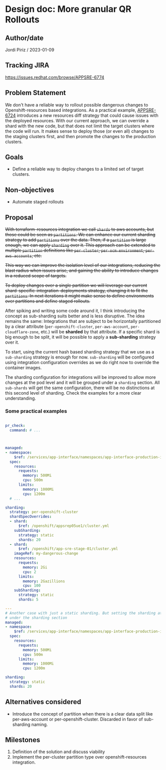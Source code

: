 # Design doc: More granular QR Rollouts

## Author/date

Jordi Piriz / 2023-01-09

## Tracking JIRA

https://issues.redhat.com/browse/APPSRE-6774

## Problem Statement

We don't have a reliable way to rollout possible dangerous changes to Openshift-resources based integrations.
As a practical example, [APPSRE-6724](https://issues.redhat.com/browse/APPSRE-6724) introduces a new resources diff strategy that could cause issues with the deployed resources. With our current approach, we can override a shard with the new code, but that does not limit the target clusters where the code will run. It makes sense to deploy those (or even all) changes to the staging clusters first, and then promote the changes to the production clusters.

## Goals

- Define a reliable way to deploy changes to a limited set of target clusters.

## Non-objectives

- Automate staged rollouts

## Proposal

~~With terraform-resources integration we call `shards` to aws accounts, but those could be seen as `partitions`. We can enhance our current sharding strategy to add `partitions` over the data. Then, if a `partition` is large enough, we can apply `sharding` over it. This approach can be extended to multiple `partition` definitions like `per-cluster`, `per-ocm-environment`, `per-aws-accounts`, etc.~~

~~This way we can improve the isolation level of our integrations, reducing the blast radius when issues arise, and gaining the ability to introduce changes in a reduced scope of targets.~~

~~To deploy changes over a single partition we will leverage our current shard-specific-integration-deployments strategy, changing it to fit the `partitions`. In next iterations it might make sense to define environments over partitions and define staged rollouts.~~

After spiking and writing some code around it, I think introducing the concept as sub-sharding suits better and is less disruptive. The idea remains the same: Integrations that are subject to be horizontally partitioned by a clear attribute (`per-openshift-cluster`, `per-aws-account`, `per-cloudflare-zone`, etc.) will be **sharded** by that attribute. If a specific shard is big enough to be split, it will be possible to apply a **sub-sharding** strategy over it.

To start, using the current hash based sharding strategy that we use as a `sub-sharding` strategy is enough for now. `sub-sharding` will be configured using integration configuration overrides as we do right now to override the container images.

The sharding configuration for integrations will be improved to allow more changes at the pod level and it will be grouped under a `sharding` section. All `sub-shards` will get the same configuration, there will be no distinctions at this second level of sharding. Check the examples for a more clear understanding.

### Some practical examples

```yaml

pr_check:
  command: # ...



managed:
- namespace:
    $ref: /services/app-interface/namespaces/app-interface-production-int.yml
  spec:
    resources:
      requests:
        memory: 500Mi
        cpu: 500m
      limits:
        memory: 1000Mi
        cpu: 1200m
  # ...

sharding:
  strategy: per-openshift-cluster
  shardSpecOverrides:
  - shard:
      $ref: /openshift/appsrep05ue1/cluster.yml
    subSharding:
      strategy: static
      shards: 20
  - shard:
      $ref: /openshift/app-sre-stage-01/cluster.yml
    imageRef: my-dangerous-change
    resources:
      requests:
        memory: 2Gi
        cpu: 2
      limits:
        memory: 2Gazillions
        cpu: 100
    subSharding:
      strategy: static
      shards: 5

---
# Another case with just a static sharding. But setting the sharding attributes
# under the sharding section
managed:
- namespace:
    $ref: /services/app-interface/namespaces/app-interface-production-int.yml
  spec:
    resources:
      requests:
        memory: 500Mi
        cpu: 500m
      limits:
        memory: 1000Mi
        cpu: 1200m

sharding:
  strategy: static
  shards: 20

```


## Alternatives considered

- Introduce the concept of partition when there is a clear data split like per-aws-account or per-openshift-cluster. Discarded in favor of sub-sharding naming.

## Milestones

 1. Definition of the solution and discuss viability
 2. Implement the per-cluster partition type over openshift-resources integration.
